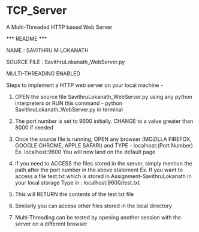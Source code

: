 TCP_Server
==========

A Multi-Threaded HTTP based Web Server 

*** README ***

NAME : SAVITHRU M LOKANATH

SOURCE FILE : SavithruLokanath_WebServer.py

MULTI-THREADING ENABLED

Steps to implement a HTTP web server on your local machine - 

1) OPEN the source file SavithruLokanath_WebServer.py using any python interpreters or RUN this command - 
   python SavithruLokanath_WebServer.py in terminal
 
2) The port number is set to 9600 initially. CHANGE to a value greater than 8000 if needed

3) Once the source file is running, OPEN any browser (MOZILLA FIREFOX, GOOGLE CHROME, APPLE SAFARI) and TYPE - localhost:(Port     Number)
   Ex. localhost:9600
   You will now land on the default page
   
4) If you need to ACCESS the files stored in the server, simply mention the path after the port number in the above statement
   Ex. If you want to access a file test.txt which is stored in Assignment-SavithruLokanath in your local storage
       Type in : localhost:9600/test.txt
       
5) This will RETURN the contents of the test.txt file

6) Similarly you can access other files stored in the local directory

7) Multi-Threading can be tested by opening another session with the server on a different browser
